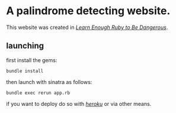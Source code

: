 # A palindrome detecting website.

This website was created in [*Learn Enough Ruby to Be Dangerous*](https://www.learnenough.com/ruby-tutorial).

## launching

first install the gems:

```
bundle install

```
then launch with sinatra as follows:

```
bundle exec rerun app.rb

```
if you want to deploy do so with [*heroku*](heroku.com) or via other means.
